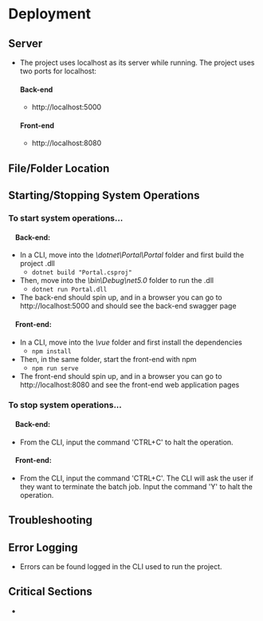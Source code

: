 # Deployment 

## Server
- The project uses localhost as its server while running. The project uses two ports for localhost:
  #### Back-end
  - http://localhost:5000
  #### Front-end
  - http://localhost:8080

## File/Folder Location

## Starting/Stopping System Operations
### To start system operations...
#### &emsp;Back-end:
- In a CLI, move into the *\dotnet\Portal\Portal* folder and first build the project .dll
    - `dotnet build "Portal.csproj"`
- Then, move into the *\bin\Debug\net5.0* folder to run the .dll
    - `dotnet run Portal.dll`
- The back-end should spin up, and in a browser you can go to http://localhost:5000 and should see the back-end swagger page

#### &emsp;Front-end:
- In a CLI, move into the *\vue* folder and first install the dependencies
    - `npm install`
- Then, in the same folder, start the front-end with npm
    - `npm run serve`
- The front-end should spin up, and in a browser you can go to http://localhost:8080 and see the front-end web application pages

### To stop system operations...
#### &emsp;Back-end:
- From the CLI, input the command 'CTRL+C' to halt the operation.

#### &emsp;Front-end:
- From the CLI, input the command 'CTRL+C'. The CLI will ask the user if they want to terminate the batch job. Input the command 'Y' to halt the operation.

## Troubleshooting

## Error Logging
- Errors can be found logged in the CLI used to run the project.

## Critical Sections
- 
